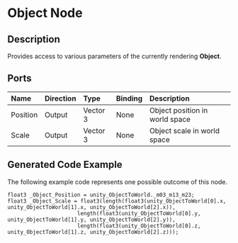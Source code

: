 # Object Node

## Description

Provides access to various parameters of the currently rendering **Object**.

## Ports

| Name        | Direction           | Type  | Binding | Description |
|:------------ |:-------------|:-----|:---|:---|
| Position      | Output | Vector 3 | None | Object position in world space |
| Scale       | Output | Vector 3 | None | Object scale in world space |

## Generated Code Example

The following example code represents one possible outcome of this node.

```
float3 _Object_Position = unity_ObjectToWorld._m03_m13_m23;
float3 _Object_Scale = float3(length(float3(unity_ObjectToWorld[0].x, unity_ObjectToWorld[1].x, unity_ObjectToWorld[2].x)),
                      length(float3(unity_ObjectToWorld[0].y, unity_ObjectToWorld[1].y, unity_ObjectToWorld[2].y)),
                      length(float3(unity_ObjectToWorld[0].z, unity_ObjectToWorld[1].z, unity_ObjectToWorld[2].z)));
```